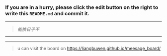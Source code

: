### If you are in a hurry, please click the edit button on the right to write this `README.md` and commit it.
  
---
> _能换日子不_  
---  
***
> u can visit the board on <https://liangbuwen.github.io/meesage_board/>    
